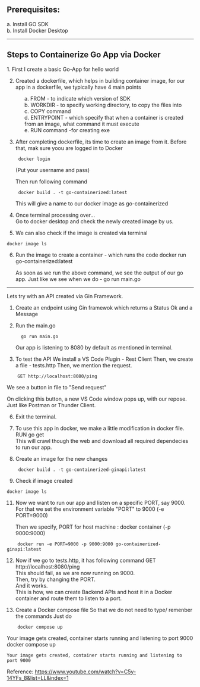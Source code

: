 <h2>Prerequisites: </h2>
    a. Install GO SDK <br>
    b. Install Docker Desktop
<hr>

<h2>Steps to Containerize Go App via Docker </h2>
1. First I create a basic Go-App for hello world

2. Created a dockerfile, which helps in building container image, for our app
    in a dockerfile, we typically have 4 main points
   <ol>
    a. FROM - to indicate which version of SDK <br>
    b. WORKDIR - to specify working directory, to copy the files into <br>
    c. COPY command <br>
    d. ENTRYPOINT - which specify that when a container is created from an image, what command it must execute <br>
    e. RUN command -for creating exe <br>
   </ol>

3. After completing dockerfile, its time to create an image from it.
    Before that, mak sure yoou are logged in to Docker
   ```
    docker login
   ```
    (Put your username and pass)
    
    Then run following command
   ```
    docker build . -t go-containerized:latest
   ```
   This will give a name to our docker image as go-containerized <br>

4. Once terminal processing over... <br>
    Go to docker desktop and check the newly created image by us.

5. We can also check if the image is created via terminal
```
docker image ls
```

6. Run the image to create a container - which runs the code
    docker run go-containerized:latest

    As soon as we run the above command, we see the output of our go app.
    Just like we see when we do - go run main.go

--------------------------------------------------------------------------------------------------

Lets try with an API created via Gin Framework.

1. Create an endpoint using Gin framewok which returns a Status Ok and a Message

2. Run the main.go
   ```
     go run main.go
   ```
    Our app is listening to 8080 by default as mentioned in terminal.

4. To test the API
    We install a VS Code Plugin - Rest Client
    Then, we create a file - tests.http
    Then, we mention the request.
```
    GET http://localhost:8080/ping
```
 We see a button in file to "Send request"

On clicking this button, a new VS Code window pops up, with our repose.
Just like Postman or Thunder Client.

6. Exit the terminal.

7. To use this app in docker, we make a little modification in docker file. <br>
    RUN go get <br>
    This will crawl though the web and download all required dependecies to run our app. <br>

8. Create an image for the new changes
   ```
    docker build . -t go-containerized-ginapi:latest
   ```

10. Check if image created
```
docker image ls
```

11. Now we want to run our app and listen on a specific PORT, say 9000.  <br>
    For that we set the environment variable "PORT" to 9000 (-e PORT=9000)  <br>

    Then we specify, PORT for host machine : docker container (-p 9000:9000) <br>
```
    docker run -e PORT=9000 -p 9000:9000 go-containerized-ginapi:latest
```
12. Now if we go to tests.http, it has following command
    GET http://localhost:8080/ping  <br>
    This should fail, as we are now running on 9000.  <br>
    Then, try by changing the PORT.  <br>
    And it works.  <br>
This is how, we can create Backend APIs and host it in a Docker container and route them to listen to a port.  <br>

10. Create a Docker compose file
    So that we do not need to type/ remenber the commands 
    Just do
```
    docker compose up
```
Your image gets created, container starts running and listening to port 9000
        docker compose up

    Your image gets created, container starts running and listening to port 9000

Reference: https://www.youtube.com/watch?v=C5y-14YFs_8&list=LL&index=1
